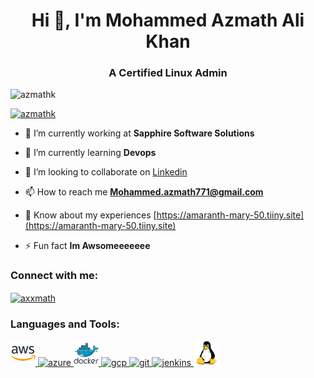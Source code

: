 <h1 align="center">Hi 👋, I'm Mohammed Azmath Ali Khan</h1>
<h3 align="center">A Certified Linux Admin</h3>

<p align="left"> <img src="https://komarev.com/ghpvc/?username=azmathk&label=Profile%20views&color=0e75b6&style=flat" alt="azmathk" /> </p>

<p align="left"> <a href="https://github.com/ryo-ma/github-profile-trophy"><img src="https://github-profile-trophy.vercel.app/?username=azmathk" alt="azmathk" /></a> </p>

- 🔭 I’m currently working at **Sapphire Software Solutions**

- 🌱 I’m currently learning **Devops**

- 👯 I’m looking to collaborate on [Linkedin](https://www.linkedin.com/in/mohammed-khan-40b151314/)

- 📫 How to reach me **Mohammed.azmath771@gmail.com**

- 📄 Know about my experiences [https://amaranth-mary-50.tiiny.site](https://amaranth-mary-50.tiiny.site)

- ⚡ Fun fact **Im Awsomeeeeeee**

<h3 align="left">Connect with me:</h3>
<p align="left">
<a href="https://instagram.com/axxmath" target="blank"><img align="center" src="https://raw.githubusercontent.com/rahuldkjain/github-profile-readme-generator/master/src/images/icons/Social/instagram.svg" alt="axxmath" height="30" width="40" /></a>
</p>

<h3 align="left">Languages and Tools:</h3>
<p align="left"> <a href="https://aws.amazon.com" target="_blank" rel="noreferrer"> <img src="https://raw.githubusercontent.com/devicons/devicon/master/icons/amazonwebservices/amazonwebservices-original-wordmark.svg" alt="aws" width="40" height="40"/> </a> <a href="https://azure.microsoft.com/en-in/" target="_blank" rel="noreferrer"> <img src="https://www.vectorlogo.zone/logos/microsoft_azure/microsoft_azure-icon.svg" alt="azure" width="40" height="40"/> </a> <a href="https://www.docker.com/" target="_blank" rel="noreferrer"> <img src="https://raw.githubusercontent.com/devicons/devicon/master/icons/docker/docker-original-wordmark.svg" alt="docker" width="40" height="40"/> </a> <a href="https://cloud.google.com" target="_blank" rel="noreferrer"> <img src="https://www.vectorlogo.zone/logos/google_cloud/google_cloud-icon.svg" alt="gcp" width="40" height="40"/> </a> <a href="https://git-scm.com/" target="_blank" rel="noreferrer"> <img src="https://www.vectorlogo.zone/logos/git-scm/git-scm-icon.svg" alt="git" width="40" height="40"/> </a> <a href="https://www.jenkins.io" target="_blank" rel="noreferrer"> <img src="https://www.vectorlogo.zone/logos/jenkins/jenkins-icon.svg" alt="jenkins" width="40" height="40"/> </a> <a href="https://www.linux.org/" target="_blank" rel="noreferrer"> <img src="https://raw.githubusercontent.com/devicons/devicon/master/icons/linux/linux-original.svg" alt="linux" width="40" height="40"/> </a> </p>
